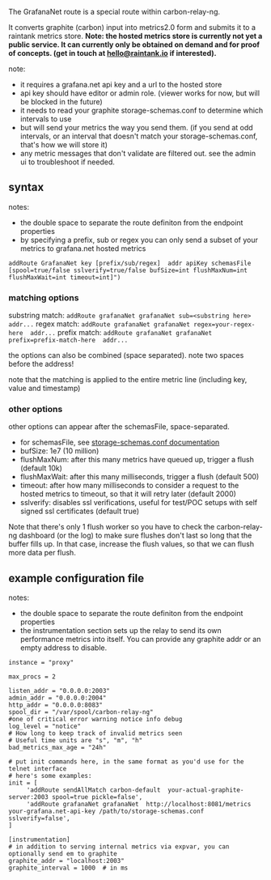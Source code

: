 The GrafanaNet route is a special route within carbon-relay-ng.

It converts graphite (carbon) input into metrics2.0 form and submits it to a raintank metrics store.
**Note: the hosted metrics store is currently not yet a public service.  It can currently only be obtained on demand and for proof of concepts. (get in touch at hello@raintank.io if interested).**

note:
* it requires a grafana.net api key and a url to the hosted store
* api key should have editor or admin role. (viewer works for now, but will be blocked in the future)
* it needs to read your graphite storage-schemas.conf to determine which intervals to use
* but will send your metrics the way you send them.
  (if you send at odd intervals, or an interval that doesn't match your storage-schemas.conf, that's how we will store it)
* any metric messages that don't validate are filtered out. see the admin ui to troubleshoot if needed.

## syntax

notes:
* the double space to separate the route definiton from the endpoint properties
* by specifying a prefix, sub or regex you can only send a subset of your metrics to grafana.net hosted metrics

```
addRoute GrafanaNet key [prefix/sub/regex]  addr apiKey schemasFile [spool=true/false sslverify=true/false bufSize=int flushMaxNum=int flushMaxWait=int timeout=int]")
```


### matching options

substring match: `addRoute grafanaNet grafanaNet sub=<substring here>  addr...`
regex match: `addRoute grafanaNet grafanaNet regex=your-regex-here  addr...`
prefix match: `addRoute grafanaNet grafanaNet prefix=prefix-match-here  addr...`

the options can also be combined (space separated). note two spaces before the address!

note that the matching is applied to the entire metric line (including key, value and timestamp)


### other options

other options can appear after the schemasFile, space-separated.

* for schemasFile, see [storage-schemas.conf documentation](http://graphite.readthedocs.io/en/latest/config-carbon.html#storage-schemas-conf)
* bufSize: 1e7 (10 million)
* flushMaxNum: after this many metrics have queued up, trigger a flush (default 10k)
* flushMaxWait: after this many milliseconds, trigger a flush (default 500)
* timeout: after how many milliseconds to consider a request to the hosted metrics to timeout, so that it will retry later (default 2000)
* sslverify: disables ssl verifications, useful for test/POC setups with self signed ssl certificates (default true)

Note that there's only 1 flush worker so you have to check the carbon-relay-ng dashboard (or the log)
to make sure flushes don't last so long that the buffer fills up.
In that case, increase the flush values, so that we can flush more data per flush.

## example configuration file

notes:
* the double space to separate the route definiton from the endpoint properties
* the instrumentation section sets up the relay to send its own performance metrics into itself. You can provide any graphite addr or an empty address to disable.

```
instance = "proxy"

max_procs = 2

listen_addr = "0.0.0.0:2003"
admin_addr = "0.0.0.0:2004"
http_addr = "0.0.0.0:8083"
spool_dir = "/var/spool/carbon-relay-ng"
#one of critical error warning notice info debug
log_level = "notice"
# How long to keep track of invalid metrics seen
# Useful time units are "s", "m", "h"
bad_metrics_max_age = "24h"

# put init commands here, in the same format as you'd use for the telnet interface
# here's some examples:
init = [
     'addRoute sendAllMatch carbon-default  your-actual-graphite-server:2003 spool=true pickle=false',
     'addRoute grafanaNet grafanaNet  http://localhost:8081/metrics your-grafana.net-api-key /path/to/storage-schemas.conf sslverify=false',
]

[instrumentation]
# in addition to serving internal metrics via expvar, you can optionally send em to graphite
graphite_addr = "localhost:2003"
graphite_interval = 1000  # in ms
```
